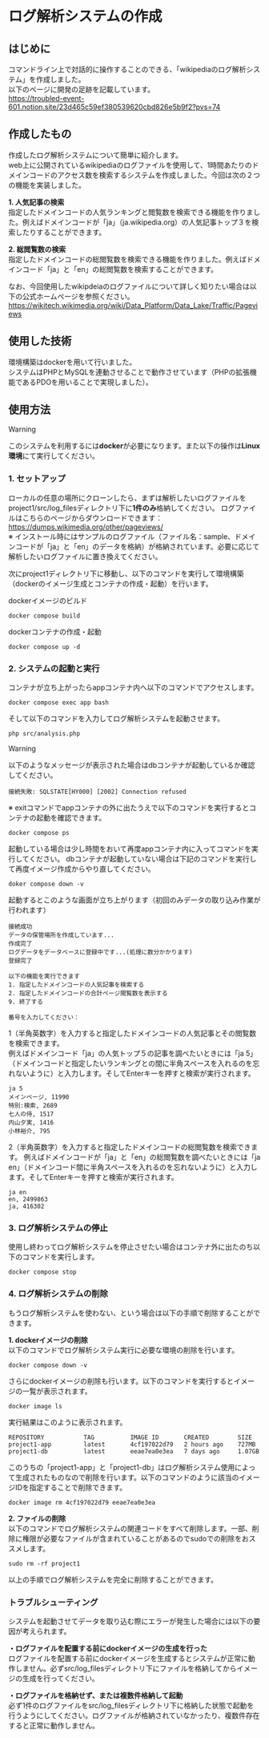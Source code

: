 # ログ解析システムの作成

## はじめに

コマンドライン上で対話的に操作することのできる、「wikipediaのログ解析システム」を作成しました。  
以下のページに開発の足跡を記載しています。  
https://troubled-event-601.notion.site/23d465c59ef380539620cbd826e5b9f2?pvs=74

## 作成したもの
作成したログ解析システムについて簡単に紹介します。  
web上に公開されているwikipediaのログファイルを使用して、1時間あたりのドメインコードのアクセス数を検索するシステムを作成しました。今回は次の２つの機能を実装しました。

**1. 人気記事の検索**  
指定したドメインコードの人気ランキングと閲覧数を検索できる機能を作りました。例えばドメインコードが「ja」（ja.wikipedia.org）の人気記事トップ３を検索したりすることができます。

**2. 総閲覧数の検索**  
指定したドメインコードの総閲覧数を検索できる機能を作りました。例えばドメインコード「ja」と「en」の総閲覧数を検索することができます。

なお、今回使用したwikipdeiaのログファイルについて詳しく知りたい場合は以下の公式ホームページを参照ください。  
https://wikitech.wikimedia.org/wiki/Data_Platform/Data_Lake/Traffic/Pageviews

## 使用した技術
環境構築はdockerを用いて行いました。  
システムはPHPとMySQLを連動させることで動作させています（PHPの拡張機能であるPDOを用いることで実現しました）。

## 使用方法

> [!WARNING]
> このシステムを利用するには**docker**が必要になります。また以下の操作は**Linux環境**にて実行してください。

### 1. セットアップ
ローカルの任意の場所にクローンしたら、まずは解析したいログファイルをproject1/src/log_filesディレクトリ下に**1件のみ**格納してください。
ログファイルはこちらのページからダウンロードできます：https://dumps.wikimedia.org/other/pageviews/  
※ インストール時にはサンプルのログファイル（ファイル名：sample、ドメインコードが「ja」と「en」のデータを格納）が格納されています。必要に応じて解析したいログファイルに置き換えてください。

次にproject1ディレクトリ下に移動し、以下のコマンドを実行して環境構築（dockerのイメージ生成とコンテナの作成・起動）を行います。

dockerイメージのビルド
```
docker compose build
```

dockerコンテナの作成・起動
```
docker compose up -d
```

### 2. システムの起動と実行 
コンテナが立ち上がったらappコンテナ内へ以下のコマンドでアクセスします。
```
docker compose exec app bash
```

そして以下のコマンドを入力してログ解析システムを起動させます。
```
php src/analysis.php
```

> [!WARNING]
> 以下のようなメッセージが表示された場合はdbコンテナが起動しているか確認してください。
> ```
> 接続失敗: SQLSTATE[HY000] [2002] Connection refused
> ```
> ※ exitコマンドでappコンテナの外に出たうえで以下のコマンドを実行するとコンテナの起動を確認できます。
> ```
> docker compose ps
> ```
> 起動している場合は少し時間をおいて再度appコンテナ内に入ってコマンドを実行してください。
> dbコンテナが起動していない場合は下記のコマンドを実行して再度イメージ作成からやり直してください。
> ```
> doker compose down -v
> ```

起動するとこのような画面が立ち上がります（初回のみデータの取り込み作業が行われます）
```
接続成功
データの保管場所を作成しています...
作成完了
ログデータをデータベースに登録中です...(処理に数分かかります)
登録完了

以下の機能を実行できます
1. 指定したドメインコードの人気記事を検索する
2. 指定したドメインコードの合計ページ閲覧数を表示する
9. 終了する

番号を入力してください：
```

1（半角英数字）を入力すると指定したドメインコードの人気記事とその閲覧数を検索できます。  
例えばドメインコード「ja」の人気トップ５の記事を調べたいときには「ja 5」（ドメインコードと指定したいランキングとの間に半角スペースを入れるのを忘れないように）と入力します。そしてEnterキーを押すと検索が実行されます。
```
ja 5
メインページ, 11990
特別:検索, 2689
七人の侍, 1517
内山夕実, 1416
小林裕介, 795
```

2（半角英数字）を入力すると指定したドメインコードの総閲覧数を検索できます。
例えばドメインコードが「ja」と「en」の総閲覧数を調べたいときには「ja en」（ドメインコード間に半角スペースを入れるのを忘れないように）と入力します。そしてEnterキーを押すと検索が実行されます。
```
ja en
en, 2499863
ja, 416302
```

### 3. ログ解析システムの停止
使用し終わってログ解析システムを停止させたい場合はコンテナ外に出たのち以下のコマンドを実行します。
```
docker compose stop
```

### 4. ログ解析システムの削除
もうログ解析システムを使わない、という場合は以下の手順で削除することができます。

**1. dockerイメージの削除**  
以下のコマンドでログ解析システム実行に必要な環境の削除を行います。
```
docker compose down -v
```

さらにdockerイメージの削除も行います。以下のコマンドを実行するとイメージの一覧が表示されます。
```
docker image ls
```

実行結果はこのように表示されます。
```
REPOSITORY           TAG          IMAGE ID       CREATED        SIZE
project1-app         latest       4cf197022d79   2 hours ago    727MB
project1-db          latest       eeae7ea0e3ea   7 days ago     1.07GB
```

このうちの「project1-app」と「project1-db」はログ解析システム使用によって生成されたものなので削除を行います。以下のコマンドのように該当のイメージIDを指定することで削除できます。
```
docker image rm 4cf197022d79 eeae7ea0e3ea
```
**2. ファイルの削除**  
以下のコマンドでログ解析システムの関連コードをすべて削除します。一部、削除に権限が必要なファイルが含まれていることがあるのでsudoでの削除をおススメします。
```
sudo rm -rf project1
```

以上の手順でログ解析システムを完全に削除することができます。

### トラブルシューティング
システムを起動させてデータを取り込む際にエラーが発生した場合には以下の要因が考えられます。  

**・ログファイルを配置する前にdockerイメージの生成を行った**  
ログファイルを配置する前にdockerイメージを生成するとシステムが正常に動作しません。必ずsrc/log_filesディレクトリ下にファイルを格納してからイメージの生成を行ってください。  

**・ログファイルを格納せず、または複数件格納して起動**  
必ず1件のログファイルをsrc/log_filesディレクトリ下に格納した状態で起動を行うようにしてください。ログファイルが格納されていなかったり、複数件存在すると正常に動作しません。

